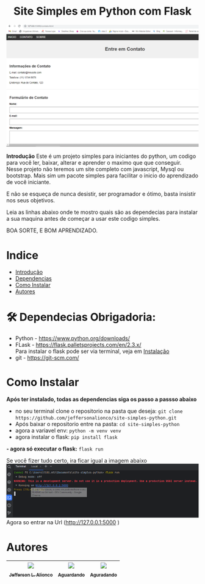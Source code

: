 # <h1 align="center"> Site Simples em Python com Flask </h1>

![Pagina de Contatos](./tutorial/Icone.png) 

 **Introdução**
    Este é um projeto simples para iniciantes do python, um codigo para você ler, baixar, alterar e aprender o maximo que que conseguir. Nesse projeto não teremos um site completo com javascript, Mysql ou bootstrap. Mais sim um pacote simples para facilitar o inicio do aprendizado de você iniciante.

E não se esqueça de nunca desistir, ser programador e ótimo, basta insistir nos seus objetivos.

Leia as linhas abaixo onde te mostro quais são as dependecias para instalar a sua maquina antes de começar a usar este codigo simples.

BOA SORTE, E BOM APRENDIZADO.

# Indice
* [Introdução](#h1-aligncenter-site-simples-em-python-com-flask-h1)
* [Dependencias](#-dependecias-obrigadoria-)
* [Como Instalar](#como-instalar)
* [Autores](#autores)

# 🛠 Dependecias Obrigadoria: 

- Python - <a> https://www.python.org/downloads/ </a>
- FLask - <a> https://flask.palletsprojects.com/en/2.3.x/ </a>
    <br> Para instalar o flask pode ser via terminal, veja em [Instalação](#como-instalar)
- git - <a> https://git-scm.com/ </a>


# Como Instalar

**Após ter instalado, todas as dependencias siga os passo a passso abaixo**

* no seu terminal clone o repositorio na pasta que deseja:  ```git clone https://github.com/jeffersonalionco/site-simples-python.git```
* Após baixar o repositorio entre na pasta: `cd site-simples-python`
* agora a variavel env: `python -m venv venv`
* agora instalar o flask: `pip install flask`

**- agora só executar o flask:** `flask run`

Se você fizer tudo certo, ira ficar igual a imagem abaixo
![Execução do flask](./tutorial/flask_run.png) 
Agora so entrar na Url (http://127.0.0.1:5000 )




# Autores
| [<img loading="lazy" src="https://scontent-gru2-2.xx.fbcdn.net/v/t39.30808-6/273837211_1382505092209828_5737095710214054058_n.jpg?_nc_cat=105&cb=99be929b-59f725be&ccb=1-7&_nc_sid=09cbfe&_nc_eui2=AeFQU7VM50Jn5INmhEMbCu80FN52wLNAvk4U3nbAs0C-ThvmrbiCSKciDh-7U3q8WGIEdt_5FFlGDQjSGvm-MLzf&_nc_ohc=usoYBlwCebQAX_V9CW2&_nc_ht=scontent-gru2-2.xx&oh=00_AfDrZyGnUxR_OmStTnfKTDsimxz0UTjHjkWT2wKtS0aSvg&oe=64CEAFA2" width=115><br><sub>Jefferson L. Alionco</sub>]() | [<img loading="lazy" src="https://img.freepik.com/fotos-gratis/respingo-colorido-abstrato-3d-background-generativo-ai-background_60438-2509.jpg?w=996&t=st=1690896624~exp=1690897224~hmac=bb555879a9d18f013566ddfa17279bb19215940abadce4c5948114dd1f23ef57" width=115><br><sub>Aguardando</sub>](https://images.freeimages.com/fic/images/icons/573/must_have/256/user.png) | [<img loading="lazy" src="https://img.freepik.com/fotos-gratis/respingo-colorido-abstrato-3d-background-generativo-ai-background_60438-2509.jpg?w=996&t=st=1690896624~exp=1690897224~hmac=bb555879a9d18f013566ddfa17279bb19215940abadce4c5948114dd1f23ef57" width=115><br><sub>Aguradando</sub>]() |
|:-------------------------------------------------------------------------------------------------------------:|:-----------------------------------------------------------------------------------------------------:|:-----------------------------------------------------------------------------------------------:|